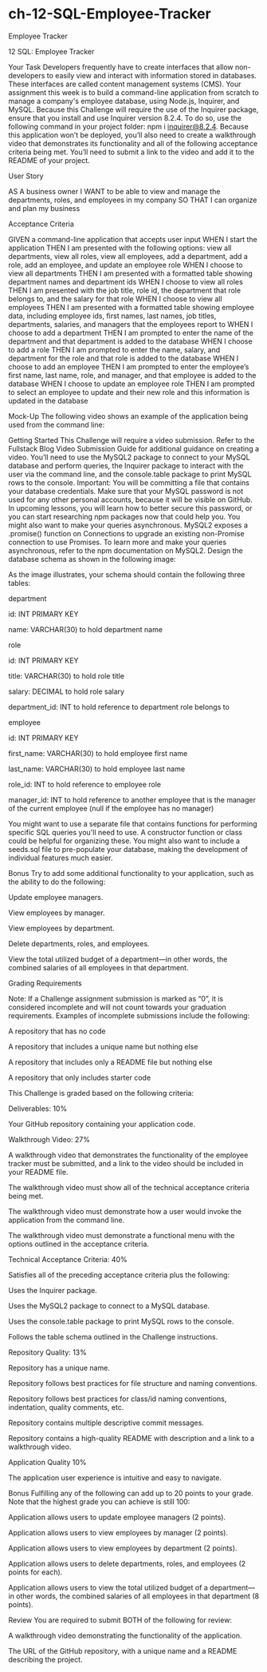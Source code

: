 # ch-12-SQL-Employee-Tracker
Employee Tracker


12 SQL: Employee Tracker

Your Task
Developers frequently have to create interfaces that allow non-developers to easily view and interact with information stored in databases. These interfaces are called content management systems (CMS). Your assignment this week is to build a command-line application from scratch to manage a company's employee database, using Node.js, Inquirer, and MySQL.
Because this Challenge will require the use of the Inquirer package, ensure that you install and use Inquirer version 8.2.4. To do so, use the following command in your project folder: npm i inquirer@8.2.4.
Because this application won’t be deployed, you’ll also need to create a walkthrough video that demonstrates its functionality and all of the following acceptance criteria being met. You’ll need to submit a link to the video and add it to the README of your project.

User Story

AS A business owner
I WANT to be able to view and manage the departments, roles, and employees in my company
SO THAT I can organize and plan my business



Acceptance Criteria

GIVEN a command-line application that accepts user input
WHEN I start the application
THEN I am presented with the following options: view all departments, view all roles, view all employees, add a department, add a role, add an employee, and update an employee role
WHEN I choose to view all departments
THEN I am presented with a formatted table showing department names and department ids
WHEN I choose to view all roles
THEN I am presented with the job title, role id, the department that role belongs to, and the salary for that role
WHEN I choose to view all employees
THEN I am presented with a formatted table showing employee data, including employee ids, first names, last names, job titles, departments, salaries, and managers that the employees report to
WHEN I choose to add a department
THEN I am prompted to enter the name of the department and that department is added to the database
WHEN I choose to add a role
THEN I am prompted to enter the name, salary, and department for the role and that role is added to the database
WHEN I choose to add an employee
THEN I am prompted to enter the employee’s first name, last name, role, and manager, and that employee is added to the database
WHEN I choose to update an employee role
THEN I am prompted to select an employee to update and their new role and this information is updated in the database 



Mock-Up
The following video shows an example of the application being used from the command line:


Getting Started
This Challenge will require a video submission. Refer to the Fullstack Blog Video Submission Guide for additional guidance on creating a video.
You’ll need to use the MySQL2 package to connect to your MySQL database and perform queries, the Inquirer package to interact with the user via the command line, and the console.table package to print MySQL rows to the console.
Important: You will be committing a file that contains your database credentials. Make sure that your MySQL password is not used for any other personal accounts, because it will be visible on GitHub. In upcoming lessons, you will learn how to better secure this password, or you can start researching npm packages now that could help you.
You might also want to make your queries asynchronous. MySQL2 exposes a .promise() function on Connections to upgrade an existing non-Promise connection to use Promises. To learn more and make your queries asynchronous, refer to the npm documentation on MySQL2.
Design the database schema as shown in the following image:

As the image illustrates, your schema should contain the following three tables:


department


id: INT PRIMARY KEY


name: VARCHAR(30) to hold department name




role


id: INT PRIMARY KEY


title: VARCHAR(30) to hold role title


salary: DECIMAL to hold role salary


department_id: INT to hold reference to department role belongs to




employee


id: INT PRIMARY KEY


first_name: VARCHAR(30) to hold employee first name


last_name: VARCHAR(30) to hold employee last name


role_id: INT to hold reference to employee role


manager_id: INT to hold reference to another employee that is the manager of the current employee (null if the employee has no manager)




You might want to use a separate file that contains functions for performing specific SQL queries you'll need to use. A constructor function or class could be helpful for organizing these. You might also want to include a seeds.sql file to pre-populate your database, making the development of individual features much easier.

Bonus
Try to add some additional functionality to your application, such as the ability to do the following:


Update employee managers.


View employees by manager.


View employees by department.


Delete departments, roles, and employees.


View the total utilized budget of a department—in other words, the combined salaries of all employees in that department.



Grading Requirements

Note: If a Challenge assignment submission is marked as “0”, it is considered incomplete and will not count towards your graduation requirements. Examples of incomplete submissions include the following:


A repository that has no code


A repository that includes a unique name but nothing else


A repository that includes only a README file but nothing else


A repository that only includes starter code



This Challenge is graded based on the following criteria:

Deliverables: 10%

Your GitHub repository containing your application code.


Walkthrough Video: 27%


A walkthrough video that demonstrates the functionality of the employee tracker must be submitted, and a link to the video should be included in your README file.


The walkthrough video must show all of the technical acceptance criteria being met.


The walkthrough video must demonstrate how a user would invoke the application from the command line.


The walkthrough video must demonstrate a functional menu with the options outlined in the acceptance criteria.



Technical Acceptance Criteria: 40%


Satisfies all of the preceding acceptance criteria plus the following:


Uses the Inquirer package.


Uses the MySQL2 package to connect to a MySQL database.


Uses the console.table package to print MySQL rows to the console.




Follows the table schema outlined in the Challenge instructions.



Repository Quality: 13%


Repository has a unique name.


Repository follows best practices for file structure and naming conventions.


Repository follows best practices for class/id naming conventions, indentation, quality comments, etc.


Repository contains multiple descriptive commit messages.


Repository contains a high-quality README with description and a link to a walkthrough video.



Application Quality 10%

The application user experience is intuitive and easy to navigate.


Bonus
Fulfilling any of the following can add up to 20 points to your grade. Note that the highest grade you can achieve is still 100:


Application allows users to update employee managers (2 points).


Application allows users to view employees by manager (2 points).


Application allows users to view employees by department (2 points).


Application allows users to delete departments, roles, and employees (2 points for each).


Application allows users to view the total utilized budget of a department—in other words, the combined salaries of all employees in that department (8 points).



Review
You are required to submit BOTH of the following for review:


A walkthrough video demonstrating the functionality of the application.


The URL of the GitHub repository, with a unique name and a README describing the project.